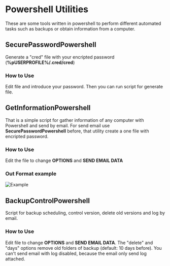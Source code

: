 # Powershell Utilities
These are some tools written in powershell to perform different automated tasks such as backups or obtain information from a computer.

## SecurePasswordPowershell
Generate a "cred" file with your encripted password (**%pUSERPROFILE%/.cred/cred**)

### How to Use
Edit file and introduce your password. Then you can run script for generate file.

## GetInformationPowershell
That is a simple script for gather information of any computer with Powershell and send by email. For send email use **SecurePasswordPowershell** before, that utility create a one file with encripted password.

### How to Use
Edit the file to change **OPTIONS** and **SEND EMAIL DATA**

### Out Format example
![Example](https://i.imgur.com/DWtHqCQ.png)

## BackupControlPowershell
Script for backup scheduling, control version, delete old versions and log by email.

### How to Use
Edit file to change **OPTIONS** and **SEND EMAIL DATA**. The "delete" and "days" options remove old folders of backup (default: 10 days before). You can't send email with log disabled, because the email only send log attached.
